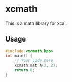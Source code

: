 # xcmath

This is a math library for xcal.

## Usage
```cpp
#include <xcmath.hpp>
int main() {
    // Your code here
    xcmath:mat A(2, 2);
    return 0;
}

```
